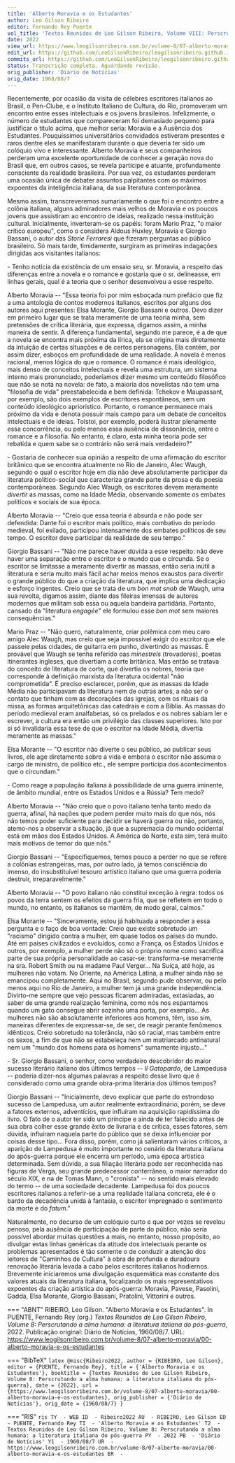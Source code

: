 ```yaml
---
title: 'Alberto Moravia e os Estudantes'
author: Leo Gilson Ribeiro
editor: Fernando Rey Puente
vol_title: 'Textos Reunidos de Leo Gilson Ribeiro, Volume VIII: Perscrutando a alma humana: a literatura italiana do pós-guerra'
date: 2022
view_url: https://www.leogilsonribeiro.com.br/volume-8/07-alberto-moravia/00-alberto-moravia-e-os-estudantes
edit_url: https://github.com/LeoGilsonRibeiro/leogilsonribeiro.github.io/edit/main//docs/markdown/volume-8/07-alberto-moravia/00-alberto-moravia-e-os-estudantes.md
commits_url: https://github.com/LeoGilsonRibeiro/leogilsonribeiro.github.io/commits/main/docs/markdown/volume-8/07-alberto-moravia/00-alberto-moravia-e-os-estudantes.md
status: Transcrição completa. Aguardando revisão.
orig_publisher: 'Diário de Notícias'
orig_date: 1960/08/7
---
```


Recentemente, por ocasião da visita de célebres escritores italianos ao Brasil, o Pen-Clube, e o Instituto Italiano de Cultura, do Rio, promoveram um encontro entre esses intelectuais e os jovens brasileiros. Infelizmente, o número de estudantes que compareceram foi demasiado pequeno para justificar o título acima, que melhor seria: Moravia e a Ausência dos Estudantes. Pouquíssimos universitários convidados estiveram presentes e raros dentre eles se manifestaram durante o que deveria ter sido um colóquio vivo e interessante. Alberto Moravia e seus companheiros perderam uma excelente oportunidade de conhecer a geração nova do Brasil que, em outros casos, se revela partícipe e atuante, profundamente consciente da realidade brasileira. Por sua vez, os estudantes perderam uma ocasião única de debater assuntos palpitantes com os máximos expoentes da inteligência italiana, da sua literatura contemporânea.

Mesmo assim, transcreveremos sumariamente o que foi o encontro entre a colônia italiana, alguns admiradores mais velhos de Moravia e os poucos jovens que assistiram ao encontro de ideias, realizado nessa instituição cultural. Inicialmente, inverteram-se os papéis: foram Mario Praz, "o maior crítico europeu", como o considera Aldous Huxley, Moravia e Giorgio Bassani, o autor das *Storie Ferraresi* que fizeram perguntas ao público brasileiro. Só mais tarde, timidamente, surgiram as primeiras indagações dirigidas aos visitantes italianos:

\- Tenho notícia da existência de um ensaio seu, sr. Moravia, a respeito das diferenças entre a novela e o romance e gostaria que o sr. delineasse, em linhas gerais, qual é a teoria que o senhor desenvolveu a esse respeito.

Alberto Moravia -- "Essa teoria foi por mim esboçada num prefácio que fiz a uma antologia de contos modernos italianos, escritos por alguns dos autores aqui presentes: Elsa Morante, Giorgio Bassani e outros. Devo dizer em primeiro lugar que se trata meramente de uma teoria minha, sem pretensões de crítica literária, que expressa, digamos assim, a minha maneira de sentir. A diferença fundamental, segundo me parece, é a de que a novela se encontra mais próxima da lírica, ela se origina mais diretamente da intuição de certas situações e de certos personagens. Ela contém, por assim dizer, esboços em profundidade de uma realidade. A novela é menos racional, menos lógica do que o romance. O romance é mais ideológico, mais denso de conceitos intelectuais e revela uma estrutura, um sistema interno mais pronunciado, poderíamos dizer mesmo um conteúdo filosófico que não se nota na novela: de fato, a maioria dos novelistas não tem uma "filosofia de vida" preestabelecida e bem definida: Tchekov e Maupassant, por exemplo, são dois exemplos de escritores espontâneos, sem um conteúdo ideológico apriorístico. Portanto, o romance permanece mais próximo da vida e denota possuir mais campo para um debate de conceitos intelectuais e de ideias. Tolstoi, por exemplo, poderá ilustrar plenamente essa concorrência, ou pelo menos essa ausência de dissonância, entre o romance e a filosofia. No entanto, é claro, esta minha teoria pode ser rebatida e quem sabe se o contrário não será mais verdadeiro?"

\- Gostaria de conhecer sua opinião a respeito de uma afirmação do escritor britânico que se encontra atualmente no Rio de Janeiro, Alec Waugh, segundo o qual o escritor hoje em dia não deve absolutamente participar da literatura político-social que caracteriza grande parte da prosa e da poesia contemporâneas. Segundo Alec Waugh, os escritores devem meramente *divertir* as massas, como na Idade Média, observando somente os embates políticos e sociais de sua época.

Alberto Moravia -- "Creio que essa teoria é absurda e não pode ser defendida: Dante foi o escritor mais político, mais combativo do período medieval, foi exilado, participou intensamente dos embates políticos de seu tempo. O escritor deve participar da realidade de seu tempo."

Giorgio Bassani -- "Não me parece haver dúvida a esse respeito: não deve haver uma separação entre o escritor e o mundo que o circunda. Se o escritor se limitasse a meramente divertir as massas, então seria inútil a literatura e seria muito mais fácil achar meios menos exaustos para divertir o grande público do que a criação da literatura, que implica uma dedicação e esforço ingentes. Creio que se trata de um *bon mot* *snob* de Waugh, uma sua revolta, digamos assim, diante das fileiras imensas de autores modernos que militam sob essa ou aquela bandeira partidária. Portanto, cansado da "literatura *engagée*" ele formulou esse *bon mot* sem maiores consequências."

Mario Praz -- "Não quero, naturalmente, criar polêmica com meu caro amigo Alec Waugh, mas creio que seja impossível exigir do escritor que ele passeie pelas cidades, de guitarra em punho, divertindo as massas. É provável que Waugh se tenha referido oas *minestrels* (trovadores), poetas itinerantes ingleses, que divertiam a corte britânica. Mas então se tratava do conceito de literatura de corte, que divertia os nobres, teoria que corresponde à definição marxista da literatura ocidental "não comprometida". É preciso esclarecer, porém, que as massas da Idade Média não participavam da literatura nem de outras artes, a não ser o contato que tinham com as decorações das igrejas, com os rituais da missa, as formas arquitetônicas das catedrais e com a Bíblia. As massas do período medieval eram analfabetas, só os prelados e os nobres sabiam ler e escrever, a cultura era então um privilégio das classes superiores. Isto por si só invalidaria essa tese de que o escritor na Idade Média, divertia meramente as massas."

Elsa Morante -- "O escritor não diverte o seu público, ao publicar seus livros, ele age diretamente sobre a vida e embora o escritor não assuma o cargo de ministro, de político etc., ele sempre participa dos acontecimentos que o circundam."

\- Como reage a população italiana à possibilidade de uma guerra iminente, de âmbito mundial, entre os Estados Unidos e a Rússia? Tem medo?

Alberto Moravia -- "Não creio que o povo italiano tenha tanto medo da guerra, afinal, há nações que podem perder muito mais do que nós, nós não temos poder suficiente para decidir se haverá guerra ou não, portanto, atemo-nos a observar a situação, já que a supremacia do mundo ocidental está em mãos dos Estados Unidos. A América do Norte, esta sim, terá muito mais motivos de temor do que nós."

Giorgio Bassani -- "Especifiquemos, temos pouco a perder no que se refere a colônias estrangeiras, mas, por outro lado, já temos consciência do imenso, do insubstituível tesouro artístico italiano que uma guerra poderia destruir, irreparavelmente."

Alberto Moravia -- "O povo italiano não constitui exceção à regra: todos os povos da terra sentem os efeitos da guerra fria, que se refletem em todo o mundo, no entanto, os italianos se mantêm, de modo geral, calmos."

Elsa Morante -- "Sinceramente, estou já habituada a responder a essa pergunta e o faço de boa vontade: Creio que existe sobretudo um "racismo" dirigido contra a mulher, em quase todos os países do mundo. Até em países civilizados e evoluídos, como a França, os Estados Unidos e outros, por exemplo, a mulher perde não só o próprio nome como sacrifica parte de sua própria personalidade ao casar-se: transforma-se meramente na sra. Robert Smith ou na madame Paul Verger\... Na Suíça, até hoje, as mulheres não votam. No Oriente, na América Latina, a mulher ainda não se emancipou completamente. Aqui no Brasil, segundo pude observar, ou pelo menos aqui no Rio de Janeiro, a mulher tem já uma grande independência. Divirto-me sempre que vejo pessoas ficarem admiradas, extasiadas, ao saber de uma grande realização feminina, como nós nos espantamos quando um gato consegue abrir sozinho uma porta, por exemplo\... As mulheres não são absolutamente inferiores aos homens, têm, isso sim, maneiras diferentes de expressar-se, de ser, de reagir perante fenômenos idênticos. Creio sobretudo na tolerância, não só racial, mas também entre os sexos, a fim de que não se estabeleça nem um matriarcado antinatural nem um "mundo dos homens para os homens" sumamente injusto\..."

\- Sr. Giorgio Bassani, o senhor, como verdadeiro descobridor do maior sucesso literário italiano dos últimos tempos -- *Il Gatopardo*, de Lampedusa -- poderia dizer-nos algumas palavras a respeito desse livro que é considerado como uma grande obra-prima literária dos últimos tempos?

Giorgio Bassani -- "Inicialmente, devo explicar que parte do estrondoso sucesso de Lampedusa, um autor realmente extraordinário, porém, se deve a fatores externos, adventícios, que influíram na aquisição rapidíssima do livro. O fato de o autor ter sido um príncipe e ainda de ter falecido antes de sua obra colher esse grande êxito de livraria e de crítica, esses fatores, sem dúvida, influíram naquela parte do público que se deixa influenciar por coisas desse tipo\... Fora disso, porém, como já salientaram vários críticos, a aparição de Lampedusa é muito importante no cenário da literatura italiana do após-guerra porque ele encerra um período, uma época artística determinada. Sem dúvida, a sua filiação literária pode ser reconhecida nas figuras de Verga, seu grande predecessor conterrâneo, o maior narrador do século XIX, e na de Tomas Mann, o "cronista" -- no sentido mais elevado do termo -- de uma sociedade decadente. Lampedusa foi dos poucos escritores italianos a referir-se a uma realidade italiana concreta, ele é o bardo da decadência unida à fantasia, o escritor impregnado o sentimento da morte e do *fatum*."

Naturalmente, no decurso de um colóquio curto e que por vezes se revelou penoso, pela ausência de participação de parte do público, não seria possível abordar muitas questões a mais, no entanto, nosso propósito, ao divulgar estas linhas genéricas da atitude dos intelectuais perante os problemas apresentados é tão somente o de conduzir a atenção dos leitores de "Caminhos de Cultura" à obra de profunda e duradoura renovação literária levada a cabo pelos escritores italianos hodiernos. Brevemente iniciaremos uma divulgação esquemática mas constante dos valores atuais da literatura italiana, focalizando os mais representativos expoentes da criação artística do após-guerra: Moravia, Pavese, Pasolini, Gadda, Elsa Morante, Giorgio Bassani, Pratolini, Vittorini e outros.


=== "ABNT"
    RIBEIRO, Leo Gilson. "Alberto Moravia e os Estudantes". In PUENTE, Fernando Rey (org.) <em>Textos Reunidos de Leo Gilson Ribeiro, Volume 8: Perscrutando a alma humana: a literatura italiana do pós-guerra</em>, 2022. Publicação original: Diário de Notícias, 1960/08/7. URL: <a href="stable_url">https://www.leogilsonribeiro.com.br/volume-8/07-alberto-moravia/00-alberto-moravia-e-os-estudantes</a>

=== "BibTeX"
    ```latex
    @misc{Ribeiro2022,
    author = {RIBEIRO, Leo Gilson},
    editor = {PUENTE, Fernando Rey},
    title = {'Alberto Moravia e os Estudantes'},
    booktitle = {Textos Reunidos de Leo Gilson Ribeiro, Volume 8: Perscrutando a alma humana: a literatura italiana do pós-guerra},
    date = {2022},
    url = {https://www.leogilsonribeiro.com.br/volume-8/07-alberto-moravia/00-alberto-moravia-e-os-estudantes},
    orig_publisher = {'Diário de Notícias'},
    orig_date = {1960/08/7}
    }
    ```

=== "RIS"
    ```ris
    TY  - WEB
    ID  - Ribeiro2022
    AU  - RIBEIRO, Leo Gilson
    ED  - PUENTE, Fernando Rey
    TI  - 'Alberto Moravia e os Estudantes'
    T2  - Textos Reunidos de Leo Gilson Ribeiro, Volume 8: Perscrutando a alma humana: a literatura italiana do pós-guerra
    PY  - 2022
    PB  - 'Diário de Notícias'
    Y1  - 1960/08/7
    UR  - https://www.leogilsonribeiro.com.br/volume-8/07-alberto-moravia/00-alberto-moravia-e-os-estudantes
    ER  - 
    ```
